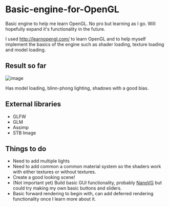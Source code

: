 # Basic-engine-for-OpenGL
Basic engine to help me learn OpenGL. No pro but learning as I go. Will hopefully expand it's functionality in the future.

I used http://learnopengl.com/ to learn OpenGL and to help myself implement the basics of the engine such as shader loading, texture loading and model loading.

## Result so far
![image](http://i.imgur.com/DQsmYAs.png)

Has model loading, blinn-phong lighting, shadows with a good bias.

## External libraries
* GLFW
* GLM
* Assimp
* STB Image

## Things to do
* Need to add multiple lights
* Need to add common a common material system so the shaders work with either textures or without textures.
* Create a good looking scene!
* (Not important yet) Build basic GUI functionality, probably [NanoVG](https://github.com/memononen/nanovg) but could try making my own basic buttons and sliders.
* Basic forward rendering to begin with, can add deferred rendering functionality once I learn more about it.
